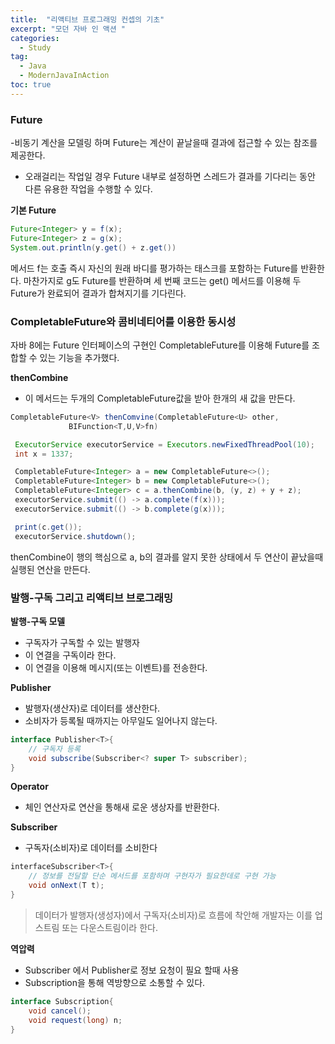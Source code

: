 ```yaml
---
title:  "리액티브 프로그래밍 컨셉의 기초"
excerpt: "모던 자바 인 액션 "
categories:
  - Study
tag:
  - Java
  - ModernJavaInAction
toc: true
---
```



### Future
-비동기 계산을 모델링 하며 Future는 계산이 끝날을때 결과에 접근할 수 있는 참조를 제공한다.
- 오래걸리는 작업일 경우 Future 내부로 설정하면 스레드가 결과를 기다리는 동안 다른 유용한 작업을 수행할 수 있다.


**기본 Future**

``` java
Future<Integer> y = f(x);
Future<Integer> z = g(x);
System.out.println(y.get() + z.get())
```
메서드 f는 호출 즉시 자신의 원래 바디를 평가하는 태스크를 포함하는 Future를 반환한다. 마찬가지로 g도 Future를 반환하며 세 번째 코드는 get() 메서드를 이용해 두 Future가 완료되어 결과가 합쳐지기를 기다린다.



### CompletableFuture와 콤비네티어를 이용한 동시성
자바 8에는 Future 인터페이스의 구현인 CompletableFuture를 이용해 Future를 조합할 수 있는 기능을 추가했다.


**thenCombine**
- 이 메서드는 두개의 CompletableFuture값을 받아 한개의 새 값을 만든다.

``` java
CompletableFuture<V> thenComvine(CompletableFuture<U> other,
			 BIFunction<T,U,V>fn)
```

``` java
 ExecutorService executorService = Executors.newFixedThreadPool(10);
 int x = 1337;

 CompletableFuture<Integer> a = new CompletableFuture<>();
 CompletableFuture<Integer> b = new CompletableFuture<>();
 CompletableFuture<Integer> c = a.thenCombine(b, (y, z) + y + z);
 executorService.submit(() -> a.complete(f(x)));
 executorService.submit(() -> b.complete(g(x)));

 print(c.get());
 executorService.shutdown();
```
thenCombine이 행의 핵심으로 a, b의 결과를 알지 못한 상태에서 두 연산이 끝났을때 실행된 연산을 만든다.


### 발행-구독 그리고 리액티브 브로그래밍

**발행-구독 모델**
- 구독자가 구독할 수 있는 발행자
- 이 연결을 구독이라 한다.
- 이 연결을 이용해 메시지(또는 이벤트)를 전송한다.


**Publisher<T>**
- 발행자(생산자)로 데이터를 생산한다.
- 소비자가 등록될 때까지는 아무일도 일어나지 않는다.

```java
interface Publisher<T>{
	// 구독자 등록
	void subscribe(Subscriber<? super T> subscriber);
}
```

**Operator**
- 체인 연산자로 연산을 통해새 로운 생상자를 반환한다.

**Subscriber**
- 구독자(소비자)로 데이터를 소비한다

``` java
interfaceSubscriber<T>{
	// 정보를 전달할 단순 메서드를 포함하며 구현자가 필요한데로 구현 가능
	void onNext(T t);
}
```

>데이터가 발행자(생성자)에서 구독자(소비자)로 흐름에 착안해 개발자는 이를 업스트림 또는 다운스트림이라 한다.

**역압력**
- Subscriber 에서 Publisher로 정보 요청이 필요 할때 사용
- Subscription을 통해 역방향으로 소통할 수 있다.

``` java
interface Subscription{
	void cancel();
	void request(long) n;
}
```